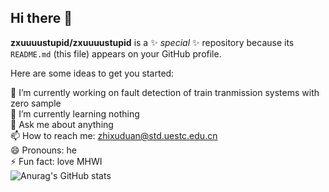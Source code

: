 ## Hi there 👋

**zxuuuustupid/zxuuuustupid** is a ✨ _special_ ✨ repository because its `README.md` (this file) appears on your GitHub profile.

Here are some ideas to get you started:

🔭 I’m currently working on fault detection of train tranmission systems with zero sample  
🌱 I’m currently learning nothing  
💬 Ask me about anything  
📫 How to reach me: zhixuduan@std.uestc.edu.cn  
😄 Pronouns: he  
⚡ Fun fact: love MHWI   
![Anurag's GitHub stats](https://github-readme-stats.vercel.app/api?username=zxuuuustupid&show_icons=true&theme=dark)

